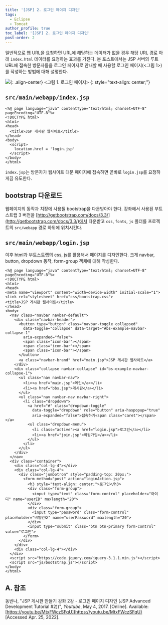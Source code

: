 ```yaml
---
title: '[JSP] 2. 로그인 페이지 디자인'
tags:
  - Eclipse
  - Tomcat
author_profile: true
toc_label: '[JSP] 2. 로그인 페이지 디자인'
post-order: 2
---
```


일반적으로 웹 URL을 요청하면 URL에 해당하는 데이터가 없을 경우 해당 URL 경로 아래 `index.html` 데이터를 요청하는 효과를 가진다. 본 포스트에서는 JSP 서버의 루트 URL에 접속한 방문자들을 로그인 페이지로 안내할 때 사용할 로그인 페이지(<그림 1>)를 작성하는 방법에 대해 설명한다.

![](https://drive.google.com/uc?export=view&id=19i3ze81r19WkoNqcUWMVs2We3RgzPS6x){: .align-center}
<그림 1. 로그인 페이지>
{: style="text-align: center;"}

## `src/main/webapp/index.jsp`
```jsp:src/webapp/index.jsp:lineons
<%@ page language="java" contentType="text/html; charset=UTF-8" pageEncoding="UTF-8"%>
<!DOCTYPE html>
<html>
<head>
  <title>JSP 게시판 웹사이트</title>
</head>
<body>
  <script>
    location.href = 'login.jsp'
  </script>
</body>
</html>
```

`index.jsp`는 방문자가 웹사이트 대문 페이지에 접속하면 곧바로 `login.jsp`를 요청하게끔 유도한다.

## bootstrap 다운로드
웹페이지의 동작과 치장에 사용될 bootstrap을 다운받아야 한다. 강좌에서 사용된 부트스트랩 3 버전을 [http://getbootstrap.com/docs/3.3/](http://getbootstrap.com/docs/3.3/)에서 다운받고 `css`, `fonts`, `js` 폴더를 프로젝트의 `src/webapp` 경로 하위에 위치시킨다.

## `src/main/webapp/login.jsp`
이후 html과 부트스트랩의 css, js를 활용해서 페이지를 디자인한다. 크게 navbar, button, dropdown 동작, form-group 객체에 대해 작성한다.

```jsp:login.jsp:lineons
<%@ page language="java" contentType="text/html; charset=UTF-8" pageEncoding="UTF-8"%>
<!DOCTYPE html>
<html>
<head>
<meta name="viewport" content="width=device-width" initial-scale="1">
<link rel="stylesheet" href="css/bootstrap.css">
<title>JSP 게시판 웹사이트</title>
</head>
<body>
  <nav class="navbar navbar-default">
    <div class="navbar-header">
      <button type="button" class="navbar-toggle collapsed"
        data-toggle="collapse" data-target="#bs-example-navbar-collapse-1"
        aria-expanded="false">
        <span class="icon-bar"></span>
        <span class="icon-bar"></span>
        <span class="icon-bar"></span>
      </button>
      <a class="navbar-brand" href="main.jsp">JSP 게시판 웹사이트</a>
    </div>
    <div class="collapse navbar-collapse" id="bs-example-navbar-collapse-1">
      <ul class="nav navbar-nav">
        <li><a href="main.jsp">메인</a></li>
        <li><a href="bbs.jsp">게시판</a></li>
      </ul>
      <ul class="nav navbar-nav navbar-right">
        <li class="dropdown">
          <a href="#" class="dropdown-toggle"
            data-toggle="dropdown" role="button" aria-haspopup="true"
            aria-expanded="false">접속하기<span class="caret"></span></a>
          <ul class="dropdown-menu">
            <li class="active"><a href="login.jsp">로그인</a></li>
            <li><a href="join.jsp">회원가입</a></li>
          </ul>
        </li>
      </ul>
    </div>
  </nav>
  <div class="container">
    <div class="col-lg-4"></div>
    <div class="col-lg-4">
      <div class="jumbotron" style="padding-top: 20px;">
        <form method="post" action="loginAction.jsp">
          <h3 style="text-align: center;">로그인</h3>
          <div class="form-group">
            <input type="text" class="form-control" placeholder="아이디" name="userID" maxlength="20">
          </div>
          <div class="form-group">
            <input type="password" class="form-control" placeholder="비밀번호" name="userPassword" maxlength="20">
          </div>
          <input type="submit" class="btn btn-primary form-control" value="로그인">
        </form>
      </div>
    </div>
    <div class="col-lg-4"></div>
  </div>
  <script src="https://code.jquery.com/jquery-3.1.1.min.js"></script>
  <script src="js/bootstrap.js"></script>
</body>
</html>
```

## A. 참조
동빈나, "JSP 게시판 만들기 강좌 2강 - 로그인 페이지 디자인 (JSP Advanced Development Tutorial #2))", *Youtube*, May 4, 2017. [Online]. Available: [https://youtu.be/MtxFWczSFqU](https://youtu.be/MtxFWczSFqU) [Accessed Apr. 25, 2022].
